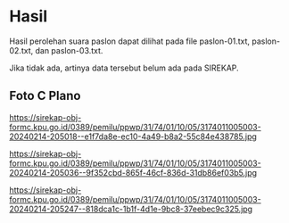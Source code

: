 # Hasil

Hasil perolehan suara paslon dapat dilihat pada file paslon-01.txt, paslon-02.txt, dan paslon-03.txt.

Jika tidak ada, artinya data tersebut belum ada pada SIREKAP.

## Foto C Plano

https://sirekap-obj-formc.kpu.go.id/0389/pemilu/ppwp/31/74/01/10/05/3174011005003-20240214-205018--e1f7da8e-ec10-4a49-b8a2-55c84e438785.jpg

https://sirekap-obj-formc.kpu.go.id/0389/pemilu/ppwp/31/74/01/10/05/3174011005003-20240214-205036--9f352cbd-865f-46cf-836d-31db86ef03b5.jpg

https://sirekap-obj-formc.kpu.go.id/0389/pemilu/ppwp/31/74/01/10/05/3174011005003-20240214-205247--818dca1c-1b1f-4d1e-9bc8-37eebec9c325.jpg
